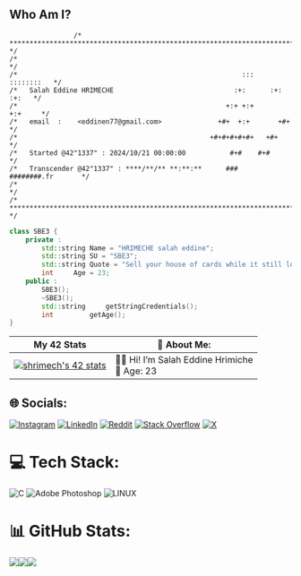 ## **Who Am I?**

```
                /* ************************************************************************** */
/*                                                                            */
/*                                                        :::      ::::::::   */
/*   Salah Eddine HRIMECHE                              :+:      :+:    :+:   */
/*                                                    +:+ +:+         +:+     */
/*   email  :    <eddinen77@gmail.com>              +#+  +:+       +#+        */
/*                                                +#+#+#+#+#+   +#+           */
/*   Started @42"1337" : 2024/10/21 00:00:00           #+#    #+#             */
/*   Transcender @42"1337" : ****/**/** **:**:**      ###   ########.fr       */
/*                                                                            */
/* ************************************************************************** */
```

```cpp
class SBE3 {
	private :
		std::string	Name = "HRIMECHE salah eddine";
		std::string	SU = "SBE3";
		std::string	Quote = "Sell your house of cards while it still looks like a castle";
		int		Age = 23;
	public :
		SBE3();
		~SBE3();
		std::string 	getStringCredentials();
		int	    	getAge();
}
```
| My 42 Stats | 💫 About Me: | 
| --- | --- |
| [![shrimech's 42 stats](https://badge.mediaplus.ma/binary/shrimech)](https://profile.intra.42.fr/users/shrimech) | 👨‍💻 Hi! I’m Salah Eddine Hrimiche <br> 🎂 Age: 23 | 💻 Software Engineer <br> 🔭 I’m currently working on: Building scalable software solutions and improving my skills in software architecture. <br> 🌱 I’m learning: New programming languages and technologies to expand my toolkit. 




## 🌐 Socials:
[![Instagram](https://img.shields.io/badge/Instagram-%23E4405F.svg?logo=Instagram&logoColor=white)](https://instagram.com/seh_hse) [![LinkedIn](https://img.shields.io/badge/LinkedIn-%230077B5.svg?logo=linkedin&logoColor=white)](https://www.linkedin.com/in/salah-eddine-hrimeche-40423b1a6/) [![Reddit](https://img.shields.io/badge/Reddit-%23FF4500.svg?logo=Reddit&logoColor=white)](https://www.reddit.com/user/ApprehensiveSafe4882/) [![Stack Overflow](https://img.shields.io/badge/-Stackoverflow-FE7A16?logo=stack-overflow&logoColor=white)](https://stackoverflow.com/users/29981852/salah-eddine-hrimeche) [![X](https://img.shields.io/badge/x-%23000000.svg?logo=x&logoColor=white)](https://x.com/seh_hse)  

# 💻 Tech Stack:
![C](https://img.shields.io/badge/c-%2300599C.svg?style=for-the-badge&logo=c&logoColor=white) ![Adobe Photoshop](https://img.shields.io/badge/adobephotoshop-%2331A8FF.svg?style=for-the-badge&logo=adobephotoshop&logoColor=white) ![LINUX](https://img.shields.io/badge/Linux-FCC624?style=for-the-badge&logo=linux&logoColor=black)
# 📊 GitHub Stats:
![](https://github-readme-stats.vercel.app/api?username=shrimech&theme=shades-of-purple&hide_border=false&include_all_commits=false&count_private=true)![](https://github-readme-streak-stats.herokuapp.com/?user=shrimech&theme=shades-of-purple&hide_border=false)![  ](https://github-readme-stats.vercel.app/api/top-langs/?username=shrimech&theme=shades-of-purple&hide_border=false&include_all_commits=false&count_private=true&layout=compact)
